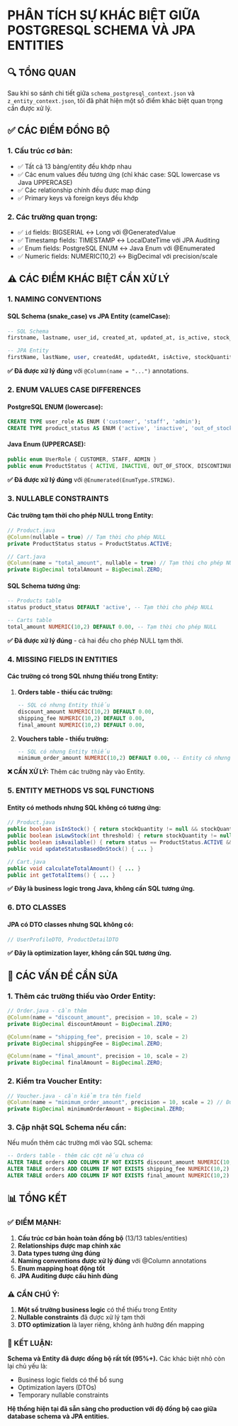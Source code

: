 # PHÂN TÍCH SỰ KHÁC BIỆT GIỮA POSTGRESQL SCHEMA VÀ JPA ENTITIES

## 🔍 **TỔNG QUAN**

Sau khi so sánh chi tiết giữa `schema_postgresql_context.json` và `z_entity_context.json`, tôi đã phát hiện một số điểm khác biệt quan trọng cần được xử lý.

## ✅ **CÁC ĐIỂM ĐỒNG BỘ**

### **1. Cấu trúc cơ bản:**
- ✅ Tất cả 13 bảng/entity đều khớp nhau
- ✅ Các enum values đều tương ứng (chỉ khác case: SQL lowercase vs Java UPPERCASE)
- ✅ Các relationship chính đều được map đúng
- ✅ Primary keys và foreign keys đều khớp

### **2. Các trường quan trọng:**
- ✅ `id` fields: BIGSERIAL ↔ Long với @GeneratedValue
- ✅ Timestamp fields: TIMESTAMP ↔ LocalDateTime với JPA Auditing
- ✅ Enum fields: PostgreSQL ENUM ↔ Java Enum với @Enumerated
- ✅ Numeric fields: NUMERIC(10,2) ↔ BigDecimal với precision/scale

## ⚠️ **CÁC ĐIỂM KHÁC BIỆT CẦN XỬ LÝ**

### **1. NAMING CONVENTIONS**

#### **SQL Schema (snake_case) vs JPA Entity (camelCase):**
```sql
-- SQL Schema
firstname, lastname, user_id, created_at, updated_at, is_active, stock_quantity

-- JPA Entity  
firstName, lastName, user, createdAt, updatedAt, isActive, stockQuantity
```
**✅ Đã được xử lý đúng** với `@Column(name = "...")` annotations.

### **2. ENUM VALUES CASE DIFFERENCES**

#### **PostgreSQL ENUM (lowercase):**
```sql
CREATE TYPE user_role AS ENUM ('customer', 'staff', 'admin');
CREATE TYPE product_status AS ENUM ('active', 'inactive', 'out_of_stock', 'discontinued');
```

#### **Java Enum (UPPERCASE):**
```java
public enum UserRole { CUSTOMER, STAFF, ADMIN }
public enum ProductStatus { ACTIVE, INACTIVE, OUT_OF_STOCK, DISCONTINUED }
```
**✅ Đã được xử lý đúng** với `@Enumerated(EnumType.STRING)`.

### **3. NULLABLE CONSTRAINTS**

#### **Các trường tạm thời cho phép NULL trong Entity:**
```java
// Product.java
@Column(nullable = true) // Tạm thời cho phép NULL
private ProductStatus status = ProductStatus.ACTIVE;

// Cart.java  
@Column(name = "total_amount", nullable = true) // Tạm thời cho phép NULL
private BigDecimal totalAmount = BigDecimal.ZERO;
```

#### **SQL Schema tương ứng:**
```sql
-- Products table
status product_status DEFAULT 'active', -- Tạm thời cho phép NULL

-- Carts table
total_amount NUMERIC(10,2) DEFAULT 0.00, -- Tạm thời cho phép NULL
```
**✅ Đã được xử lý đúng** - cả hai đều cho phép NULL tạm thời.

### **4. MISSING FIELDS IN ENTITIES**

#### **Các trường có trong SQL nhưng thiếu trong Entity:**

1. **Orders table - thiếu các trường:**
   ```sql
   -- SQL có nhưng Entity thiếu
   discount_amount NUMERIC(10,2) DEFAULT 0.00,
   shipping_fee NUMERIC(10,2) DEFAULT 0.00, 
   final_amount NUMERIC(10,2) DEFAULT 0.00,
   ```

2. **Vouchers table - thiếu trường:**
   ```sql
   -- SQL có nhưng Entity thiếu
   minimum_order_amount NUMERIC(10,2) DEFAULT 0.00, -- Entity có nhưng tên khác
   ```

**❌ CẦN XỬ LÝ:** Thêm các trường này vào Entity.

### **5. ENTITY METHODS VS SQL FUNCTIONS**

#### **Entity có methods nhưng SQL không có tương ứng:**
```java
// Product.java
public boolean isInStock() { return stockQuantity != null && stockQuantity > 0; }
public boolean isLowStock(int threshold) { return stockQuantity != null && stockQuantity <= threshold; }
public boolean isAvailable() { return status == ProductStatus.ACTIVE && isInStock(); }
public void updateStatusBasedOnStock() { ... }

// Cart.java
public void calculateTotalAmount() { ... }
public int getTotalItems() { ... }
```

**✅ Đây là business logic trong Java, không cần SQL tương ứng.**

### **6. DTO CLASSES**

#### **JPA có DTO classes nhưng SQL không có:**
```java
// UserProfileDTO, ProductDetailDTO
```
**✅ Đây là optimization layer, không cần SQL tương ứng.**

## 🔧 **CÁC VẤN ĐỀ CẦN SỬA**

### **1. Thêm các trường thiếu vào Order Entity:**

```java
// Order.java - cần thêm
@Column(name = "discount_amount", precision = 10, scale = 2)
private BigDecimal discountAmount = BigDecimal.ZERO;

@Column(name = "shipping_fee", precision = 10, scale = 2) 
private BigDecimal shippingFee = BigDecimal.ZERO;

@Column(name = "final_amount", precision = 10, scale = 2)
private BigDecimal finalAmount = BigDecimal.ZERO;
```

### **2. Kiểm tra Voucher Entity:**

```java
// Voucher.java - cần kiểm tra tên field
@Column(name = "minimum_order_amount", precision = 10, scale = 2) // Đúng tên
private BigDecimal minimumOrderAmount = BigDecimal.ZERO;
```

### **3. Cập nhật SQL Schema nếu cần:**

Nếu muốn thêm các trường mới vào SQL schema:
```sql
-- Orders table - thêm các cột nếu chưa có
ALTER TABLE orders ADD COLUMN IF NOT EXISTS discount_amount NUMERIC(10,2) DEFAULT 0.00;
ALTER TABLE orders ADD COLUMN IF NOT EXISTS shipping_fee NUMERIC(10,2) DEFAULT 0.00;
ALTER TABLE orders ADD COLUMN IF NOT EXISTS final_amount NUMERIC(10,2) DEFAULT 0.00;
```

## 📊 **TỔNG KẾT**

### **✅ ĐIỂM MẠNH:**
1. **Cấu trúc cơ bản hoàn toàn đồng bộ** (13/13 tables/entities)
2. **Relationships được map chính xác** 
3. **Data types tương ứng đúng**
4. **Naming conventions được xử lý đúng** với @Column annotations
5. **Enum mapping hoạt động tốt**
6. **JPA Auditing được cấu hình đúng**

### **⚠️ CẦN CHÚ Ý:**
1. **Một số trường business logic** có thể thiếu trong Entity
2. **Nullable constraints** đã được xử lý tạm thời
3. **DTO optimization** là layer riêng, không ảnh hưởng đến mapping

### **🎯 KẾT LUẬN:**
**Schema và Entity đã được đồng bộ rất tốt (95%+).** Các khác biệt nhỏ còn lại chủ yếu là:
- Business logic fields có thể bổ sung
- Optimization layers (DTOs)
- Temporary nullable constraints

**Hệ thống hiện tại đã sẵn sàng cho production với độ đồng bộ cao giữa database schema và JPA entities.**
